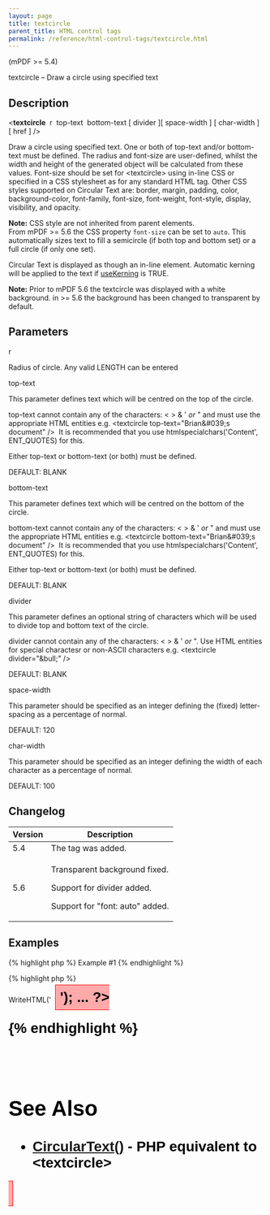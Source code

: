 ```yaml
---
layout: page
title: textcircle
parent_title: HTML control tags
permalink: /reference/html-control-tags/textcircle.html
---
```


<div id="bpmbook" class="bpmbook" style="direction:ltr;">
<div class="topic_user_field">
<div id="U0">
<p>(mPDF &gt;= 5.4)</p>
<p>textcircle – Draw a circle using specified text</p>
<h2>Description</h2>

<div class="alert alert-info" role="alert">&lt;<b>textcircle</b>&nbsp; <span class="parameter">r</span>&nbsp; <span class="parameter">top-text</span>&nbsp; <span class="parameter">bottom-text</span> [ <span class="parameter">divider</span> ][ <span class="parameter">space-width</span> ] [ <span class="parameter">char-width</span> ] [ <span class="parameter">href</span> ] /&gt;</div>
<p>Draw a circle using specified text. One or both of top-text and/or bottom-text must be defined. The radius and font-size are user-defined, whilst the width and height of the generated object will be calculated from these values. Font-size should be set for &lt;textcircle&gt; using in-line CSS or specified in a CSS stylesheet as for any standard HTML tag. Other CSS styles supported on Circular Text are: border, margin, padding, color, background-color, font-family, font-size, font-weight, font-style, display, visibility, and opacity.</p>

<div class="alert alert-info" role="alert"><b>Note:</b> CSS style are not inherited from parent elements.</div>

<div class="alert alert-info" role="alert">From mPDF &gt;= 5.6 the CSS property <code><span class="parameter">font-size</code></span> can be set to <code>auto</code>. This automatically sizes text to fill a semicircle (if both top and bottom set) or a full circle (if only one set).</div>
<p>Circular Text is displayed as though an in-line element. Automatic kerning will be applied to the text if <a href="/reference/mpdf-variables/usekerning.html">useKerning</a> is <span class="smallblock">TRUE</span>.&nbsp;</p>

<div class="alert alert-info" role="alert"><b>Note:</b> Prior to mPDF 5.6 the textcircle was displayed with a white background. in &gt;= 5.6 the background has been changed to transparent by default.</div>
<h2>Parameters</h2>
<p class="manual_param_dt"><span class="parameter">r</span></p>
<p class="manual_param_dd">Radius of circle. Any valid <span class="smallblock">LENGTH</span> can be entered<span class="smallblock">

</span></p>
<p class="manual_param_dt"><span class="parameter">top-text</span></p>
<p class="manual_param_dd">This parameter defines text which will be centred on the top of the circle.

<span class="parameter">top-text</span> cannot contain any of the characters: &lt; &gt; &amp; ' <i>or</i> " and must use the appropriate HTML entities e.g. &lt;textcircle top-text="Brian&amp;#039;s document" /&gt;&nbsp; It is recommended that you use htmlspecialchars('Content', ENT_QUOTES) for this.

Either top-text or bottom-text (or both) must be defined.

<span class="smallblock">DEFAULT</span>: <span class="smallblock">BLANK</span></p>
<p class="manual_param_dt"><span class="parameter">bottom-text</span></p>
<p class="manual_param_dd">This parameter defines text which will be centred on the bottom of the circle.

<span class="parameter">bottom-text</span> cannot contain any of the characters: &lt; &gt; &amp; ' <i>or</i> " and must use the appropriate HTML entities e.g. &lt;textcircle bottom-text="Brian&amp;#039;s document" /&gt;&nbsp; It is recommended that you use htmlspecialchars('Content', ENT_QUOTES) for this.

Either top-text or bottom-text (or both) must be defined.

<span class="smallblock">DEFAULT</span>: <span class="smallblock">BLANK</span></p>
<p class="manual_param_dt"><span class="parameter">divider</span></p>
<p class="manual_param_dd">This parameter defines an optional string of characters which will be used to divide top and bottom text of the circle.

<span class="parameter">divider</span> cannot contain any of the characters: &lt; &gt; &amp; ' <i>or</i> ". Use HTML entities for special charactesr or non-ASCII characters e.g. &lt;textcircle divider="&amp;bull;" /&gt;

<span class="smallblock">DEFAULT</span>: <span class="smallblock">BLANK</span></p>
<p class="manual_param_dt"><span class="parameter">space-width</span></p>
<p class="manual_param_dd">This parameter should be specified as an integer defining the (fixed) letter-spacing as a percentage of normal.

<span class="smallblock">DEFAULT</span>: 120</p>
<p class="manual_param_dt"><span class="parameter">char-width</span></p>
<p class="manual_param_dd">This parameter should be specified as an integer defining the width of each character as a percentage of normal.

<span class="smallblock">DEFAULT</span>: 100</p>
<h2>Changelog</h2>
<table class="bpmTopic"> <thead>
<tr> <th>Version</th><th>Description</th> </tr>
</thead> <tbody>
<tr>
<td>5.4</td>
<td>The tag was added.</td>
</tr>
<tr>
<td>5.6</td>
<td>
<p>Transparent background fixed.</p>
<p>Support for divider added.</p>
<p>Support for "font: auto" added.</p>
</td>
</tr>
</tbody> </table>
<h2>Examples</h2>

{% highlight php %}
Example #1
{% endhighlight %}

{% highlight php %}
<?php

<?php

...

$mpdf->WriteHTML('<textcircle r="30mm" space-width="120" char-width="150" 

top-text="&amp;bull; Circular Text &amp;bull;" bottom-text="Circular Text" 

style="background-color: #FFAAAA; border:1px solid red; padding: 0.3em; margin: 0.3em; color: #000000; font-size: 21pt; font-weight:bold; font-family: Arial" />');

...

?>
{% endhighlight %}

<p>&nbsp;</p>
<h2>See Also</h2>
<ul>
<li class="manual_boxlist"><a href="/reference/mpdf-functions/circulartext.html">CircularText()</a> - PHP equivalent to &lt;textcircle&gt;</li>
</ul>
</div>
</div>

